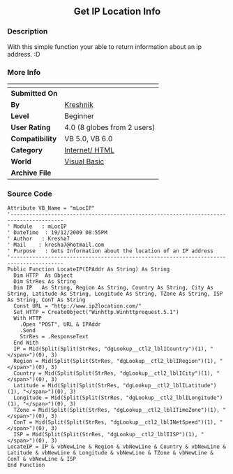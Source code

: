 ﻿<div align="center">

## Get IP Location Info


</div>

### Description

With this simple function your able to return information about an ip address. :D
 
### More Info
 


<span>             |<span>
---                |---
**Submitted On**   |
**By**             |[Kreshnik](https://github.com/Planet-Source-Code/PSCIndex/blob/master/ByAuthor/kreshnik.md)
**Level**          |Beginner
**User Rating**    |4.0 (8 globes from 2 users)
**Compatibility**  |VB 5\.0, VB 6\.0
**Category**       |[Internet/ HTML](https://github.com/Planet-Source-Code/PSCIndex/blob/master/ByCategory/internet-html__1-34.md)
**World**          |[Visual Basic](https://github.com/Planet-Source-Code/PSCIndex/blob/master/ByWorld/visual-basic.md)
**Archive File**   |[](https://github.com/Planet-Source-Code/kreshnik-get-ip-location-info__1-73132/archive/master.zip)





### Source Code

```
Attribute VB_Name = "mLocIP"
'---------------------------------------------------------------------------------------
' Module   : mLocIP
' DateTime  : 19/12/2009 08:55PM
' Author   : Kresha7
' Mail    : kresha7@hotmail.com
' Purpose   : Gets Information about the location of an IP address
'---------------------------------------------------------------------------------------
Public Function LocateIP(IPAddr As String) As String
  Dim HTTP  As Object
  Dim StrRes As String
  Dim IP   As String, Region As String, Country As String, City As String, Latitude As String, Longitude As String, TZone As String, ISP As String, ConT As String
  Const URL = "http://www.ip2location.com/"
  Set HTTP = CreateObject("Winhttp.Winhttprequest.5.1")
  With HTTP
    .Open "POST", URL & IPAddr
    .Send
    StrRes = .ResponseText
  End With
  IP = Mid(Split(Split(StrRes, "dgLookup__ctl2_lblICountry")(1), "</span>")(0), 3)
  Region = Mid(Split(Split(StrRes, "dgLookup__ctl2_lblIRegion")(1), "</span>")(0), 3)
  Country = Mid(Split(Split(StrRes, "dgLookup__ctl2_lblICity")(1), "</span>")(0), 3)
  Latitude = Mid(Split(Split(StrRes, "dgLookup__ctl2_lblILatitude")(1), "</span>")(0), 3)
  Longitude = Mid(Split(Split(StrRes, "dgLookup__ctl2_lblILongitude")(1), "</span>")(0), 3)
  TZone = Mid(Split(Split(StrRes, "dgLookup__ctl2_lblITimeZone")(1), "</span>")(0), 3)
  ConT = Mid(Split(Split(StrRes, "dgLookup__ctl2_lblINetSpeed")(1), "</span>")(0), 3)
  ISP = Mid(Split(Split(StrRes, "dgLookup__ctl2_lblIISP")(1), "</span>")(0), 3)
LocateIP = IP & vbNewLine & Region & vbNewLine & Country & vbNewLine & Latitude & vbNewLine & Longitude & vbNewLine & TZone & vbNewLine & ConT & vbNewLine & ISP
End Function
```

